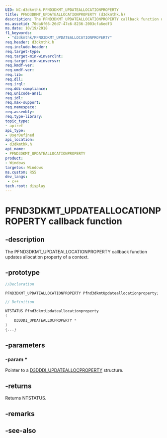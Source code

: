 ```yaml
---
UID: NC:d3dkmthk.PFND3DKMT_UPDATEALLOCATIONPROPERTY
title: PFND3DKMT_UPDATEALLOCATIONPROPERTY (d3dkmthk.h)
description: The PFND3DKMT_UPDATEALLOCATIONPROPERTY callback function updates allocation property of a context.
ms.assetid: 70da6f66-26d7-47c6-8236-2003cfa6edf3
ms.date: 10/19/2018
f1_keywords:
 - "d3dkmthk/PFND3DKMT_UPDATEALLOCATIONPROPERTY"
req.header: d3dkmthk.h
req.include-header:
req.target-type:
req.target-min-winverclnt:
req.target-min-winversvr:
req.kmdf-ver:
req.umdf-ver:
req.lib:
req.dll:
req.irql: 
req.ddi-compliance:
req.unicode-ansi:
req.idl:
req.max-support:
req.namespace:
req.assembly:
req.type-library: 
topic_type: 
- apiref
api_type: 
- UserDefined
api_location: 
- d3dkmthk.h
api_name: 
- PFND3DKMT_UPDATEALLOCATIONPROPERTY
product:
- Windows
targetos: Windows
ms.custom: RS5
dev_langs:
 - c++
tech.root: display
---
```


# PFND3DKMT_UPDATEALLOCATIONPROPERTY callback function

## -description

The PFND3DKMT_UPDATEALLOCATIONPROPERTY callback function updates allocation property of a context.

## -prototype

```cpp
//Declaration

PFND3DKMT_UPDATEALLOCATIONPROPERTY Pfnd3dkmtUpdateallocationproperty; 

// Definition

NTSTATUS Pfnd3dkmtUpdateallocationproperty 
(
	D3DDDI_UPDATEALLOCPROPERTY *
)
{...}

```

## -parameters

### -param * 

Pointer to a [D3DDDI_UPDATEALLOCPROPERTY](../d3dukmdt/ns-d3dukmdt-d3dddi_updateallocproperty.md) structure.

## -returns

Returns NTSTATUS.


## -remarks




## -see-also
